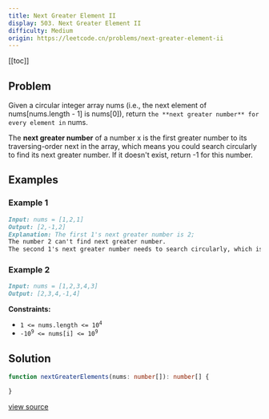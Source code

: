 ```yaml
---
title: Next Greater Element II
display: 503. Next Greater Element II
difficulty: Medium
origin: https://leetcode.cn/problems/next-greater-element-ii
---
```


[[toc]]

## Problem

Given a circular integer array nums (i.e., the next element of nums[nums.length - 1] is nums[0]), return `the **next greater number** for every element in` nums.

The **next greater number** of a number x is the first greater number to its traversing-order next in the array, which means you could search circularly to find its next greater number. If it doesn't exist, return -1 for this number.

## Examples

### Example 1

```md
Input: nums = [1,2,1]
Output: [2,-1,2]
Explanation: The first 1's next greater number is 2;
The number 2 can't find next greater number.
The second 1's next greater number needs to search circularly, which is also 2.
```

### Example 2

```md
Input: nums = [1,2,3,4,3]
Output: [2,3,4,-1,4]
```

**Constraints:**

- <code>1 &lt;= nums.length &lt;= 10<sup>4</sup></code>
- <code>-10<sup>9</sup> &lt;= nums[i] &lt;= 10<sup>9</sup></code>

## Solution

```ts
function nextGreaterElements(nums: number[]): number[] {

}
```

[view source](https://leetcode.cn/problems/next-greater-element-ii)
